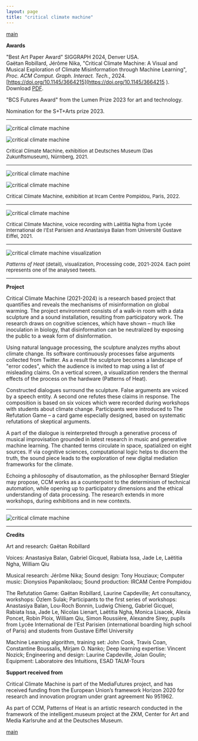 ```yaml
---
layout: page
title: "critical climate machine"
---
```


[main](README.md)

**Awards**

"Best Art Paper Award" SIGGRAPH 2024, Denver USA.  
Gaëtan Robillard, Jérôme Nika, "Critical Climate Machine: A Visual and Musical Exploration of Climate Misinformation through Machine Learning", *Proc. ACM Comput. Graph. Interact. Tech.*, 2024. [https://doi.org/10.1145/3664215](https://doi.org/10.1145/3664215
). Download [PDF](medias/ccm.pdf).

"BCS Futures Award" from the Lumen Prize 2023 for art and technology.

Nomination for the S+T+Arts prize 2023.

<!-- CCM has been nominated for the [S+T+Arts prize 2023](https://starts-prize.aec.at/en). -->

----------

![critical climate machine](img/gaetan-robillard-critical-climate_2022_3_L.jpg)

![critical climate machine](img/gaetan-robillard-critical-climate_2022_1_L.jpg)

<span style="font-size:10pt">Critical Climate Machine, exhibition at Deutsches Museum (Das Zukunftsmuseum), Nürnberg, 2021.</span>

----------

![critical climate machine](img/gaetan-robillard-ccm-ircam-3-s.jpg)

![critical climate machine](img/gaetan-robillard-ccm-ircam-2-2-s.jpg)

<span style="font-size:10pt">Critical Climate Machine, exhibition at Ircam Centre Pompidou, Paris, 2022.</span>

----------

![critical climate machine](img/gatean-robillard-critical-climate_recording_s.jpg)

<span style="font-size:10pt">Critical Climate Machine, voice recording with Laëtitia Ngha from Lycée International de l'Est Parisien and Anastasiya Balan from Université Gustave Eiffel, 2021.</span>

----------

![critical climate machine visualization](img/gaetan-robillard-critical-climate-machine-visualization.png)

<span style="font-size:10pt">*Patterns of Heat* (detail), visualization, Processing code, 2021-2024. Each point represents one of the analysed tweets.</span>

----------

**Project**

Critical Climate Machine (2021-2024) is a research based project that quantifies and reveals the mechanisms of misinformation on global warming. The project environment consists of a walk-in room with a data sculpture and a sound installation, resulting from participatory work. The research draws on cognitive sciences, which have shown – much like inoculation in biology, that disinformation can be neutralized by exposing the public to a weak form of disinformation.

Using natural language processing, the sculpture analyzes myths about climate change. Its software continuously processes false arguments collected from Twitter. As a result the sculpture becomes a landscape of "error codes", which the audience is invited to map using a list of misleading claims. On a vertical screen, a visualization renders the thermal effects of the process on the hardware (Patterns of Heat).

Constructed dialogues surround the sculpture. False arguments are voiced by a speech entity. A second one refutes these claims in response. The composition is based on six voices which were recorded during workshops with students about climate change. Participants were introduced to The Refutation Game – a card game especially designed, based on systematic refutations of skeptical arguments.

A part of the dialogue is reinterpreted through a generative process of musical improvisation grounded in latest research in music and generative machine learning. The chanted terms circulate in space, spatialized on eight sources. If via cognitive sciences, computational logic helps to discern the truth, the sound piece leads to the exploration of new digital mediation frameworks for the climate.

Echoing a philosophy of disautomation, as the philosopher Bernard Stiegler may propose, CCM works as a counterpoint to the determinism of technical automation, while opening up to participatory dimensions and the ethical understanding of data processing. The research extends in more workshops, during exhibitions and in new contexts.

----------

![critical climate machine](img/gaetan-robillard-misinformation-labels_L.jpg)

----------

**Credits**

Art and research: Gaëtan Robillard

Voices: Anastasiya Balan, Gabriel Gicquel, Rabiata Issa, Jade Le, Laëtitia Ngha, William Qiu

Musical research: Jérôme Nika;
Sound design: Tony Houziaux;
Computer music: Dionysios Papanikolaou;
Sound production: IRCAM Centre Pompidou

The Refutation Game: Gaëtan Robillard, Laurine Capdeville;
Art consultancy, workshops: Özlem Sulak;
Participants to the first series of workshops: Anastasiya Balan, Lou-Roch Bonnin, Ludwig Chieng, Gabriel Gicquel, Rabiata Issa, Jade Le, Nicolas Lienart, Laëtitia Ngha, Monica Lisacek, Alexia Poncet, Robin Ploix, William Qiu, Simon Roussière, Alexandre Sirey, pupils from Lycée International de l'Est Parisien (international boarding high school of Paris) and students from Gustave Eiffel University

Machine Learning algorithm, training set: John Cook, Travis Coan, Constantine Boussalis, Mirjam O. Nanko;
Deep learning expertise: Vincent Nozick;
Engineering and design: Laurine Capdeville, Jolan Goulin;
Equipment: Laboratoire des Intuitions, ESAD TALM-Tours

**Support received from**

Critical Climate Machine is part of the MediaFutures project, and has received funding from the European Union’s framework Horizon 2020 for research and innovation program under grant agreement No 951962.

As part of CCM, Patterns of Heat is an artistic research conducted in the framework of the intelligent.museum project at the ZKM, Center for Art and Media Karlsruhe and at the Deutsches Museum.

[main](README.md)